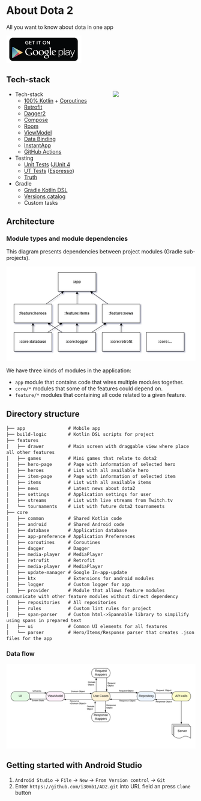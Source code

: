 # About Dota 2

All you want to know about dota in one app

[![CC0](readme-files/google_play.png)](https://play.google.com/store/apps/details?id=n7.ad2)

## Tech-stack

<img src="readme-files/app.gif" width="200" align="right" hspace="20">

* Tech-stack
  * [100% Kotlin](https://kotlinlang.org/) + [Coroutines](https://kotlinlang.org/docs/reference/coroutines-overview.html)
  * [Retrofit](https://square.github.io/retrofit/)
  * [Dagger2](https://dagger.dev/)
  * [Compose](https://developer.android.com/jetpack/compose)
  * [Room](https://developer.android.com/topic/libraries/architecture/room)
  * [ViewModel](https://developer.android.com/topic/libraries/architecture/viewmodel)
  * [Data Binding](https://developer.android.com/topic/libraries/data-binding)
  * [InstantApp](https://developer.android.com/topic/google-play-instant)
  * [GitHub Actions](https://github.com/features/actions)
* Testing
    * [Unit Tests](https://en.wikipedia.org/wiki/Unit_testing) ([JUnit 4](https://junit.org/junit4/)
    * [UT Tests](https://en.wikipedia.org/wiki/Graphical_user_interface_testing) ([Espresso](https://developer.android.com/training/testing/espresso))
    * [Truth](https://truth.dev/)
* Gradle
    * [Gradle Kotlin DSL](https://docs.gradle.org/current/userguide/kotlin_dsl.html)
    * [Versions catalog](https://docs.gradle.org/7.0-milestone-1/userguide/platforms.html)
    * Custom tasks

## Architecture

### Module types and module dependencies

This diagram presents dependencies between project modules (Gradle sub-projects).

![module_dependencies](readme-files/modules.png)

We have three kinds of modules in the application:

- `app` module that contains code that wires multiple modules together.
- `core/*` modules that some of the features could depend on.
- `feature/*` modules that containing all code related to a given feature.

## Directory structure
    ├── app                # Mobile app
    ├── build-logic        # Kotlin DSL scripts for project
    ├── features
    │   ├── drawer         # Main screen with draggable view where place all other features
    │   ├── games          # Mini games that relate to dota2
    │   ├── hero-page      # Page with information of selected hero
    │   ├── heroes         # List with all available hero
    │   ├── item-page      # Page with information of selected item
    │   ├── items          # List with all available items
    │   ├── news           # Latest news about dota2
    │   ├── settings       # Application settings for user
    │   ├── streams        # List with live streams from Twitch.tv
    │   └── tournaments    # List with future dota2 tournaments 
    ├── core
    │   ├── common         # Shared Kotlin code
    │   ├── android        # Shared Android code
    │   ├── database       # Application database
    │   ├── app-preference # Application Preferences
    │   ├── coroutines     # Coroutines
    │   ├── dagger         # Dagger
    │   ├── media-player   # MediaPlayer
    │   ├── retrofit       # Retrofit
    │   ├── media-player   # MediaPlayer 
    │   ├── update-manager # Google In-app-update
    │   ├── ktx            # Extensions for android modules
    │   ├── logger         # Custom logger for app
    │   ├── provider       # Module that allows feature modules communicate with other feature modules without direct dependency
    │   ├── repositories   # All repositories
    │   ├── rules          # Custom lint rules for project
    │   ├── span-parser    # Custom html->Spannable library to simpilify using spans in prepared text
    │   ├── ui             # Common UI elements for all features
    │   └── parser         # Hero/Items/Response parser that creates .json files for the app

### Data flow

![app_data_flow](readme-files/data_flow.png)

## Getting started with Android Studio

1. `Android Studio` -> `File` -> `New` -> `From Version control` -> `Git`
2. Enter `https://github.com/i30mb1/AD2.git` into URL field an press `Clone` button
